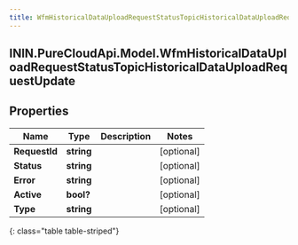 ```yaml
---
title: WfmHistoricalDataUploadRequestStatusTopicHistoricalDataUploadRequestUpdate
---
```

## ININ.PureCloudApi.Model.WfmHistoricalDataUploadRequestStatusTopicHistoricalDataUploadRequestUpdate

## Properties

|Name | Type | Description | Notes|
|------------ | ------------- | ------------- | -------------|
| **RequestId** | **string** |  | [optional] |
| **Status** | **string** |  | [optional] |
| **Error** | **string** |  | [optional] |
| **Active** | **bool?** |  | [optional] |
| **Type** | **string** |  | [optional] |
{: class="table table-striped"}


